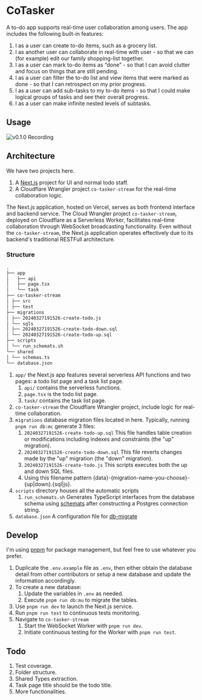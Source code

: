 # CoTasker

A to-do app supports real-time user collaboration among users. The app includes the following built-in features:

1. I as a user can create to-do items, such as a grocery list.
2. I as another user can collaborate in real-time with user - so that we can (for example) edit our family shopping-list together.
3. I as a user can mark to-do items as “done” - so that I can avoid clutter and focus on things that are still pending.
4. I as a user can filter the to-do list and view items that were marked as done - so that I can retrospect on my prior progress.
5. I as a user can add sub-tasks to my to-do items - so that I could make logical groups of tasks and see their overall progress.
6. I as a user can make infinite nested levels of subtasks.

## Usage

![v0.1.0 Recording](./public/v0.1.0_recording.gif)

## Architecture

We have two projects here.

1. A [Next.js](https://nextjs.org/) project for UI and normal todo staff.
2. A Cloudflare Wrangler project `co-tasker-stream` for the real-time collaboration logic.

The Next.js application, hosted on Vercel, serves as both frontend interface and backend service. The Cloud Wrangler project `co-tasker-stream`, deployed on Cloudflare as a Serverless Worker, facilitates real-time collaboration through WebSocket broadcasting functionality. Even without the `co-tasker-stream`, the Next.js application operates effectively due to its backend's traditional RESTFull architecture.

### Structure

```md
.
├── app
│   ├── api
│   ├── page.tsx
│   └── task
├── co-tasker-stream
│ ├── src
│ ├── test
├── migrations
│ ├── 20240327191526-create-todo.js
│ └── sqls
│ ├── 20240327191526-create-todo-down.sql
│ └── 20240327191526-create-todo-up.sql
├── scripts
│ └── run_schemats.sh
└── shared
│ └── schemas.ts
└── database.json
```

1. `app/` the Next.js app features several serverless API functions and two pages: a todo list page and a task list page.
   1. `api/` contains the serverless functions.
   2. `page.tsx` is the todo list page.
   3. `task/` contains the task list page.
2. `co-tasker-stream` the Cloudflare Wrangler project, include logic for real-time collaboration.
3. `migrations` database migration files located in here. Typically, running `pnpm run db:mc` generate 3 files:
   1. `20240327191526-create-todo-up.sql` This file handles table creation or modifications including indexes and constraints (the "up" migration).
   2. `20240327191526-create-todo-down.sql` This file reverts changes made by the "up" migration (the "down" migration).
   3. `20240327191526-create-todo.js` This scripts executes both the up and down SQL files.
   4. Using this filename pattern {data}-{migration-name-you-choose}-{up|down}.{sql|js}.
4. `scripts` directory houses all the automatic scripts
   1. `run_schemats.sh` Generates TypeScript interfaces from the database schema using [schemats](https://github.com/vramework/schemats) after constructing a Postgres connection string.
5. `database.json` A configuration file for [db-migrate](https://github.com/db-migrate/node-db-migrate)

## Develop

I'm using [pnpm](https://pnpm.io/) for package management, but feel free to use whatever you prefer.

1. Duplicate the `.env.example` file as `.env`, then either obtain the database detail from other contributors or setup a new database and update the information accordingly.
2. To create a new database:
   1. Update the variables in `.env` as needed.
   2. Execute `pnpm run db:mu` to migrate the tables.
3. Use `pnpm run dev` to launch the Next.js service.
4. Run `pnpm run test` to continuous tests monitoring.
5. Navigate to `co-tasker-stream`
   1. Start the WebSocket Worker with `pnpm run dev`.
   2. Initiate continuous testing for the Worker with `pnpm run test`.

## Todo

1. Test coverage.
2. Folder structure.
3. Shared Types extraction.
4. Task page title should be the todo title.
5. More functionalities.

